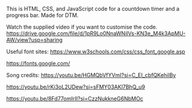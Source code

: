 This is HTML, CSS, and JavaScript code for a countdown timer and a progress bar. Made for DTM.

Watch the supplied video if you want to customise the code.
https://drive.google.com/file/d/1pR9Lo0NnaWNiIVs-KN3e_M4k3ApMU-AW/view?usp=sharing

Useful font sites:
https://www.w3schools.com/css/css_font_google.asp

https://fonts.google.com/

Song credits:
https://youtu.be/HGMQbVfYVmI?si=C_EI_cbfQKehilBy

https://youtu.be/rKi3oL2UDew?si=sFMY03AKl7BhQ_u9

https://youtu.be/8Fd77omIrII?si=CzzNukkneG6NbMOc


